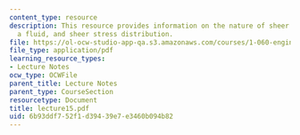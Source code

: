 ```yaml
---
content_type: resource
description: This resource provides information on the nature of sheer stresses in
  a fluid, and sheer stress distribution.
file: https://ol-ocw-studio-app-qa.s3.amazonaws.com/courses/1-060-engineering-mechanics-ii-spring-2006/6b93ddf752f1d39439e7e3460b094b82_lecture15.pdf
file_type: application/pdf
learning_resource_types:
- Lecture Notes
ocw_type: OCWFile
parent_title: Lecture Notes
parent_type: CourseSection
resourcetype: Document
title: lecture15.pdf
uid: 6b93ddf7-52f1-d394-39e7-e3460b094b82
---
```

